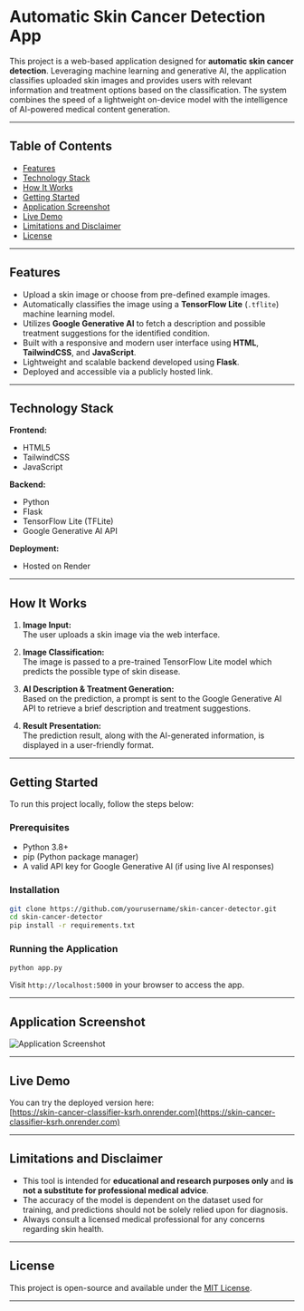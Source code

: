 

# Automatic Skin Cancer Detection App

This project is a web-based application designed for **automatic skin cancer detection**. Leveraging machine learning and generative AI, the application classifies uploaded skin images and provides users with relevant information and treatment options based on the classification. The system combines the speed of a lightweight on-device model with the intelligence of AI-powered medical content generation.

---

## Table of Contents

- [Features](#features)  
- [Technology Stack](#technology-stack)  
- [How It Works](#how-it-works)  
- [Getting Started](#getting-started)  
- [Application Screenshot](#application-screenshot)  
- [Live Demo](#live-demo)  
- [Limitations and Disclaimer](#limitations-and-disclaimer)  
- [License](#license)

---

## Features

- Upload a skin image or choose from pre-defined example images.
- Automatically classifies the image using a **TensorFlow Lite** (`.tflite`) machine learning model.
- Utilizes **Google Generative AI** to fetch a description and possible treatment suggestions for the identified condition.
- Built with a responsive and modern user interface using **HTML**, **TailwindCSS**, and **JavaScript**.
- Lightweight and scalable backend developed using **Flask**.
- Deployed and accessible via a publicly hosted link.

---

## Technology Stack

**Frontend:**
- HTML5
- TailwindCSS
- JavaScript

**Backend:**
- Python
- Flask
- TensorFlow Lite (TFLite)
- Google Generative AI API

**Deployment:**
- Hosted on Render

---

## How It Works

1. **Image Input:**  
   The user uploads a skin image via the web interface.

2. **Image Classification:**  
   The image is passed to a pre-trained TensorFlow Lite model which predicts the possible type of skin disease.

3. **AI Description & Treatment Generation:**  
   Based on the prediction, a prompt is sent to the Google Generative AI API to retrieve a brief description and treatment suggestions.

4. **Result Presentation:**  
   The prediction result, along with the AI-generated information, is displayed in a user-friendly format.

---

## Getting Started

To run this project locally, follow the steps below:

### Prerequisites
- Python 3.8+
- pip (Python package manager)
- A valid API key for Google Generative AI (if using live AI responses)

### Installation

```bash
git clone https://github.com/yourusername/skin-cancer-detector.git
cd skin-cancer-detector
pip install -r requirements.txt
```

### Running the Application

```bash
python app.py
```

Visit `http://localhost:5000` in your browser to access the app.

---

## Application Screenshot

![Application Screenshot](static/images/web.jpg)

---

## Live Demo

You can try the deployed version here:  
[https://skin-cancer-classifier-ksrh.onrender.com](https://skin-cancer-classifier-ksrh.onrender.com)

---

## Limitations and Disclaimer

- This tool is intended for **educational and research purposes only** and **is not a substitute for professional medical advice**.
- The accuracy of the model is dependent on the dataset used for training, and predictions should not be solely relied upon for diagnosis.
- Always consult a licensed medical professional for any concerns regarding skin health.

---

## License

This project is open-source and available under the [MIT License](LICENSE).

---
